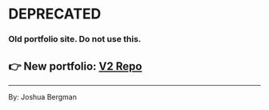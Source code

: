 # DEPRECATED
### Old portfolio site. Do not use this.
## 👉 New portfolio: [V2 Repo](https://github.com/JoshBergman/Portfolio-v2)
---
By: Joshua Bergman
